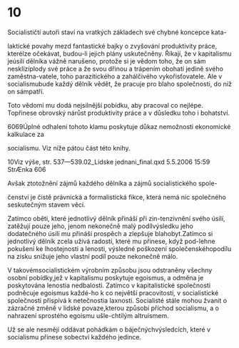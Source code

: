 # 10

Socialističtí autoři staví na vratkých základech své chybné koncepce kata-

laktické povahy mezd fantastické bajky o zvyšování produktivity práce, kterélze očekávat, budou-li jejich plány uskutečněny. Říkají, že v kapitalismu jeúsilí dělníka vážně narušeno, protože si je vědom toho, že on sám nesklízíplody své práce a že svou dřinou a trápením obohatí jedině svého zaměstna-vatele, toho parazitického a zahálčivého vykořisťovatele. Ale v socialismubude každý dělník vědět, že pracuje pro blaho společnosti, do níž on sámpatří.

Toto vědomí mu dodá nejsilnější pobídku, aby pracoval co nejlépe. Topřinese obrovský nárůst produktivity práce a v důsledku toho i bohatství.

6069Úplné odhalení tohoto klamu poskytuje důkaz nemožnosti ekonomické kalkulace za

socialismu. Viz níže pátou část této knihy.

10Viz výše, str. 537—539.02_Lidske jednani_final.qxd 5.5.2006 15:59 StrÆnka 606

Avšak ztotožnění zájmů každého dělníka a zájmů socialistického spole-

čenství je čistě právnická a formalistická fikce, která nemá nic společného seskutečným stavem věcí.

Zatímco oběti, které jednotlivý dělník přináší při zin-tenzivnění svého úsilí, zatěžují pouze jeho, jenom nekonečně malý podílvýsledku jeho dodatečného úsilí mu přináší prospěch a zlepšuje blahobyt.Zatímco si jednotlivý dělník zcela užívá radostí, které mu přinese, když pod-lehne pokušení ke lhostejnosti a lenosti, výsledné poškození společenskéhopodílu na zisku snižuje jeho vlastní podíl pouze nekonečně málo.

V takovémsocialistickém výrobním způsobu jsou odstraněny všechny osobní pobídky,jež v kapitalismu poskytuje egoismus, a odměna je poskytována lenostia nedbalosti. Zatímco v kapitalistické společnosti podněcuje egoismus každé-ho k co největší pracovitosti, v socialistické společnosti přispívá k netečnostia laxnosti. Socialisté stále mohou žvanit o zázračné změně v lidské povaze,kterou způsobí příchod socialismu, a o nahrazení sprostého egoismu ušle-chtilým altruismem.

Už se ale nesmějí oddávat pohádkám o báječnýchvýsledcích, které v socialismu přinese sobectví každého jedince.

